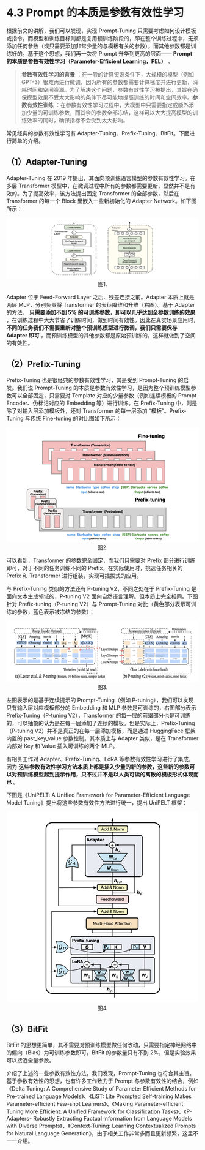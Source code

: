 # 4.3 Prompt 的本质是参数有效性学习

根据前文的讲解，我们可以发现，实现 Prompt-Tuning 只需要考虑如何设计模板或指令，而模型和训练目标则都是复用预训练阶段的，即在整个训练过程中，无须添加任何参数（或只需要添加非常少量的与模板有关的参数），而其他参数都是训练好的。基于这个思想，我们再一次将 Prompt 升华到更高的层面—— **Prompt 的本质是参数有效性学习（Parameter-Efficient Learning，PEL）** 。

> **参数有效性学习的背景** ：在一般的计算资源条件下，大规模的模型（例如 GPT-3）很难再进行微调，因为所有的参数都需要计算梯度并进行更新，消耗时间和空间资源。为了解决这个问题，参数有效性学习被提出，其旨在确保模型效果不受太大影响的条件下尽可能地提高训练的时间和空间效率。**参数有效性训练** ：在参数有效性学习过程中，大模型中只需要指定或额外添加少量的可训练参数，而其余的参数全部冻结，这样可以大大提高模型的训练效率的同时，确保指标不会受到太大影响。

常见经典的参数有效性学习有 Adapter-Tuning、Prefix-Tuning、BitFit。下面进行简单的介绍。

## （1）Adapter-Tuning

Adapter-Tuning 在 2019 年提出，其面向预训练语言模型的参数有效性学习。在多层 Transformer 模型中，在微调过程中所有的参数都需要更新，显然并不是有效的。为了提高效率，该方法提出固定 Transformer 的全部参数，然后在 Transformer 的每一个 Block 里嵌入一些新初始化的 Adapter Network。如下图所示：

<div align=center>
<img src="./imgs/1.jpg" width="600" height="160">
</div>
<div align=center>图1. </div>

Adapter 位于 Feed-Forward Layer 之后、残差连接之前。Adapter 本质上就是两层 MLP，分别负责将 Transformer 的表征降维和升维（右图）。基于 Adapter 的方法， **只需要添加不到 5% 的可训练参数，即可以几乎达到全参数训练的效果** ，在训练过程中大大节省了训练时间，做到时间有效性。因此在真实场景应用时， **不同的任务我们不需要重新对整个预训练模型进行微调，我们只需要保存 Adapter 即可** ，而预训练模型的其他参数都是原始预训练的，这样就做到了空间的有效性。

## （2）Prefix-Tuning

Prefix-Tuning 也是很经典的参数有效性学习，其是受到 Prompt-Tuning 的启发。我们说 Prompt-Tuning 的本质是参数有效性学习，是因为整个预训练模型参数可以全部固定，只需要对 Template 对应的少量参数（例如连续模板的 Prompt Encoder、伪标记对应的 Embedding 等）进行训练。在 Prefix-Tuning 中，则是除了对输入层添加模板外，还对 Transformer 的每一层添加 “模板”。Prefix-Tuning 与传统 Fine-tuning 的对比图如下所示：

<div align=center>
<img src="./imgs/2.jpg" width="600" height="300">
</div>
<div align=center>图2. </div>

可以看到，Transformer 的参数完全固定，而我们只需要对 Prefix 部分进行训练即可，对于不同的任务训练不同的 Prefix，在实际使用时，挑选任务相关的 Prefix 和 Transformer 进行组装，实现可插拔式的应用。

与 Prefix-Tuning 类似的方法还有 P-tuning V2，不同之处在于 Prefix-Tuning 是面向文本生成领域的，P-tuning V2 面向自然语言理解。但本质上完全相同。下图针对 Prefix-tuning（P-tuning V2）与 Prompt-Tuning 对比（黄色部分表示可训练的参数，蓝色表示被冻结的参数）：

<div align=center>
<img src="./imgs/3.jpg" width="600" height="160">
</div>
<div align=center>图3. </div>

左图表示的是基于连续提示的 Prompt-Tuning（例如 P-tuning），我们可以发现只有输入层对应模板部分的 Embedding 和 MLP 参数是可训练的，右图部分表示 Prefix-Tuning（P-tuning V2），Transformer 的每一层的前缀部分也是可训练的，可以抽象的认为是在每一层添加了连续的模板。但是实际上，Prefix-Tuning（P-tuning V2）并不是真正的在每一层添加模板，而是通过 HuggingFace 框架内置的 past_key_value 参数控制。其本质上与 Adapter 类似，是在 Transformer 内部对 Key 和 Value 插入可训练的两个 MLP。

有相关工作对 Adapter、Prefix-Tuning、LoRA 等参数有效性学习进行了集成，因为 **这些参数有效性学习方法本质上都是插入少量的新的参数，这些新的参数可以对预训练模型起到提示作用，只不过并不是以人类可读的离散的模板形式体现而已** 。

下图是《UniPELT: A Unified Framework for Parameter-Efficient Language Model Tuning》提出将这些参数有效性方法进行统一，提出 UniPELT 框架：

<div align=center>
<img src="./imgs/4.jpg" width="500" height="500">
</div>
<div align=center>图4. </div>

## （3）BitFit

BitFit 的思想更简单，其不需要对预训练模型做任何改动，只需要指定神经网络中的偏向（Bias）为可训练参数即可，BitFit 的参数量只有不到 2%，但是实验效果可以接近全量参数。

介绍了上述的一些参数有效性方法，我们发现，Prompt-Tuning 也符合其主旨。基于参数有效性的思想，也有许多工作致力于 Prompt 与参数有效性的结合，例如《Delta Tuning: A Comprehensive Study of Parameter Efficient Methods for Pre-trained Language Models》、《LiST: Lite Prompted Self-training Makes Parameter-efficient Few-shot Learners》、《Making Parameter-efficient Tuning More Efficient: A Unified Framework for Classification Tasks》、《P-Adapters- Robustly Extracting Factual Information from Language Models with Diverse Prompts》、《Context-Tuning: Learning Contextualized Prompts for Natural Language Generation》，由于相关工作非常多而且更新频繁，这里不一一介绍。

